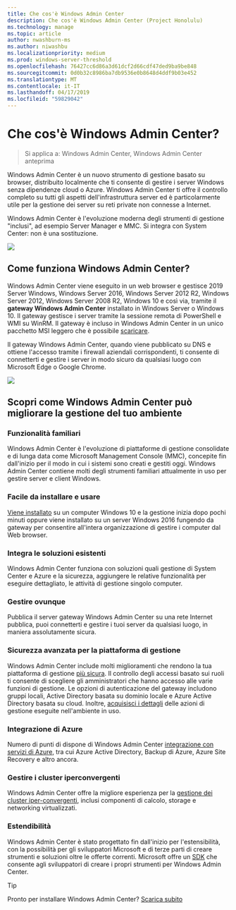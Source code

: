 ```yaml
---
title: Che cos'è Windows Admin Center
description: Che cos'è Windows Admin Center (Project Honolulu)
ms.technology: manage
ms.topic: article
author: nwashburn-ms
ms.author: niwashbu
ms.localizationpriority: medium
ms.prod: windows-server-threshold
ms.openlocfilehash: 76427cc6d86a3d61dcf2d66cdf47ded9ba9be848
ms.sourcegitcommit: 0d0b32c8986ba7db9536e0b8648d4ddf9b03e452
ms.translationtype: MT
ms.contentlocale: it-IT
ms.lasthandoff: 04/17/2019
ms.locfileid: "59829042"
---
```

# <a name="what-is-windows-admin-center"></a>Che cos'è Windows Admin Center?

>Si applica a: Windows Admin Center, Windows Admin Center anteprima

Windows Admin Center è un nuovo strumento di gestione basato su browser, distribuito localmente che ti consente di gestire i server Windows senza dipendenze cloud o Azure. Windows Admin Center ti offre il controllo completo su tutti gli aspetti dell'infrastruttura server ed è particolarmente utile per la gestione dei server su reti private non connesse a Internet.

Windows Admin Center è l'evoluzione moderna degli strumenti di gestione "inclusi", ad esempio Server Manager e MMC. Si integra con System Center: non è una sostituzione.

![](../media/wac-complements.png)

## <a name="how-does-windows-admin-center-work"></a>Come funziona Windows Admin Center?

Windows Admin Center viene eseguito in un web browser e gestisce 2019 Server Windows, Windows Server 2016, Windows Server 2012 R2, Windows Server 2012, Windows Server 2008 R2, Windows 10 e così via, tramite il **gateway Windows Admin Center** installato in Windows Server o Windows 10. Il gateway gestisce i server tramite la sessione remota di PowerShell e WMI su WinRM. Il gateway è incluso in Windows Admin Center in un unico pacchetto MSI leggero che è possibile [scaricare](https://aka.ms/windowsadmincenter).

Il gateway Windows Admin Center, quando viene pubblicato su DNS e ottiene l'accesso tramite i firewall aziendali corrispondenti, ti consente di connetterti e gestire i server in modo sicuro da qualsiasi luogo con Microsoft Edge o Google Chrome.

![](../media/architecture.png)

## <a name="learn-how-windows-admin-center-improves-your-management-environment"></a>Scopri come Windows Admin Center può migliorare la gestione del tuo ambiente

### <a name="familiar-functionality"></a>**Funzionalità familiari**

Windows Admin Center è l'evoluzione di piattaforme di gestione consolidate e di lunga data come Microsoft Management Console (MMC), concepite fin dall'inizio per il modo in cui i sistemi sono creati e gestiti oggi. Windows Admin Center contiene molti degli strumenti familiari attualmente in uso per gestire server e client Windows.

### <a name="easy-to-install-and-use"></a>**Facile da installare e usare**

[Viene installato](../deploy/install.md) su un computer Windows 10 e la gestione inizia dopo pochi minuti oppure viene installato su un server Windows 2016 fungendo da gateway per consentire all'intera organizzazione di gestire i computer dal Web browser.

### <a name="complements-existing-solutions"></a>**Integra le soluzioni esistenti**

Windows Admin Center funziona con soluzioni quali gestione di System Center e Azure e la sicurezza, aggiungere le relative funzionalità per eseguire dettagliato, le attività di gestione singolo computer.

### <a name="manage-from-anywhere"></a>**Gestire ovunque**

Pubblica il server gateway Windows Admin Center su una rete Internet pubblica, puoi connetterti e gestire i tuoi server da qualsiasi luogo, in maniera assolutamente sicura.

### <a name="enhanced-security-for-your-management-platform"></a>**Sicurezza avanzata per la piattaforma di gestione**

Windows Admin Center include molti miglioramenti che rendono la tua piattaforma di gestione [più sicura](../plan/user-access-options.md). Il controllo degli accessi basato sui ruoli ti consente di scegliere gli amministratori che hanno accesso alle varie funzioni di gestione. Le opzioni di autenticazione del gateway includono gruppi locali, Active Directory basata su dominio locale e Azure Active Directory basata su cloud.  Inoltre, [acquisisci i dettagli](../use/logging.md) delle azioni di gestione eseguite nell'ambiente in uso.

### <a name="azure-integration"></a>**Integrazione di Azure**

Numero di punti di dispone di Windows Admin Center [integrazione con servizi di Azure](../plan/azure-integration-options.md), tra cui Azure Active Directory, Backup di Azure, Azure Site Recovery e altro ancora.

### <a name="manage-hyper-converged-clusters"></a>**Gestire i cluster iperconvergenti**

Windows Admin Center offre la migliore esperienza per la [gestione dei cluster iper-convergenti](../use/manage-hyper-converged.md), inclusi componenti di calcolo, storage e networking virtualizzati.

### <a name="extensibility"></a>**Estendibilità**

Windows Admin Center è stato progettato fin dall'inizio per l'estensibilità, con la possibilità per gli sviluppatori Microsoft e di terze parti di creare strumenti e soluzioni oltre le offerte correnti. Microsoft offre un [SDK](../extend/extensibility-overview.md) che consente agli sviluppatori di creare i propri strumenti per Windows Admin Center.

> [!Tip]
> Pronto per installare Windows Admin Center? [Scarica subito](https://aka.ms/windowsadmincenter)
